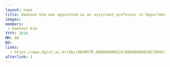 ```yaml
---
layout: news
title: Daehoon Kim was appointed as an assistant professor in Department of Information & Communication Engineering at DGIST.
images: 
members:
 - Daehoon Kim
YYYY: 2016
MM: 08
DD:
links:
  - https://www.dgist.ac.kr/bbs/BBSMSTR_000000000124/B0000000018576K0foDy.do?mno=sub07_02
alterlink: 1
---
```

